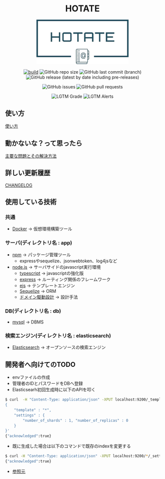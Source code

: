 <div align="center">
<h1>HOTATE</h1>

<img src="DOC/img/hotate_a.png" alt="logo" width="300px" />

[![build](https://github.com/booksearch-hotate/hotate-server/actions/workflows/build.yml/badge.svg)](https://github.com/booksearch-hotate/hotate-server/actions/workflows/build.yml)
![GitHub repo size](https://img.shields.io/github/repo-size/booksearch-hotate/hotate-server)
![GitHub last commit (branch)](https://img.shields.io/github/last-commit/booksearch-hotate/hotate-server/main)
![GitHub release (latest by date including pre-releases)](https://img.shields.io/github/v/release/booksearch-hotate/hotate-server?include_prereleases)

![GitHub issues](https://img.shields.io/github/issues/booksearch-hotate/hotate-server)
![GitHub pull requests](https://img.shields.io/github/issues-pr/booksearch-hotate/hotate-server)

![LGTM Grade](https://img.shields.io/lgtm/grade/javascript/github/booksearch-hotate/hotate-server)
![LGTM Alerts](https://img.shields.io/lgtm/alerts/github/booksearch-hotate/hotate-server)

</div>

## 使い方

[使い方](./DOC/how-to-use.md)

## 動かないな？って思ったら

[主要な問題とその解決方法](./DOC/resolve-problem.md)

## 詳しい更新履歴

[CHANGELOG](./CHANGELOG.md)

## 使用している技術

### 共通

- [Docker](https://www.docker.com/) -> 仮想環境構築ツール

### サーバ(ディレクトリ名 : app)

- [npm](https://www.npmjs.com/) -> パッケージ管理ツール
  - expressやsequelize、jsonwebtoken、log4jsなど
- [node.js](https://nodejs.org/ja/) -> サーバサイドのjavascript実行環境
  - [typescript](https://www.typescriptlang.org/) -> javascriptの強化版
  - [express](https://expressjs.com/ja/) -> ルーティング関係のフレームワーク
  - [ejs](https://ejs.co/) -> テンプレートエンジン
  - [Sequelize](https://sequelize.org/) -> ORM
  - [ドメイン駆動設計](https://ja.wikipedia.org/wiki/%E3%83%89%E3%83%A1%E3%82%A4%E3%83%B3%E9%A7%86%E5%8B%95%E8%A8%AD%E8%A8%88) -> 設計手法

### DB(ディレクトリ名 : db)

- [mysql](https://www.mysql.com/jp/) -> DBMS

### 検索エンジン(ディレクトリ名 : elasticsearch)

- [Elasticsearch](https://www.elastic.co/jp/) -> オープンソースの検索エンジン

## 開発者へ向けてのTODO

- envファイルの作成
- 管理者のIDとパスワードをDBへ登録
- Elasticsearh初回生成時に以下のAPIを叩く
```bash
$ curl  -H "Content-Type: application/json" -XPUT localhost:9200/_template/template_1 -d '
{
    "template" : "*",
    "settings" : {
        "number_of_shards" : 1, "number_of_replicas" : 0
    }
}'
{"acknowledged":true}
```
  - 既に生成した場合は以下のコマンドで既存のindexを変更する

```bash
$ curl -H "Content-Type: application/json" -XPUT localhost:9200/*/_settings -d '{"number_of_replicas":0}'
{"acknowledged":true}
```

  - [参照元](https://zenn.dev/yakumo/articles/55d2c075c7394afdb24b2fbeaf92f9e7)
